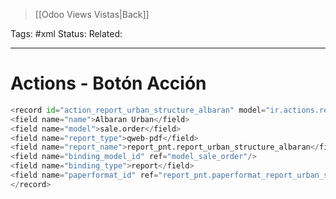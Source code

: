 > [[Odoo Views Vistas|Back]]

Tags: #xml
Status: 
Related: 

___

# Actions - Botón Acción

````python
<record id="action_report_urban_structure_albaran" model="ir.actions.report">  
<field name="name">Albaran Urban</field>  
<field name="model">sale.order</field>  
<field name="report_type">qweb-pdf</field>  
<field name="report_name">report_pnt.report_urban_structure_albaran</field> 
<field name="binding_model_id" ref="model_sale_order"/>  
<field name="binding_type">report</field>  
<field name="paperformat_id" ref="report_pnt.paperformat_report_urban_structure"/>  
</record>
````